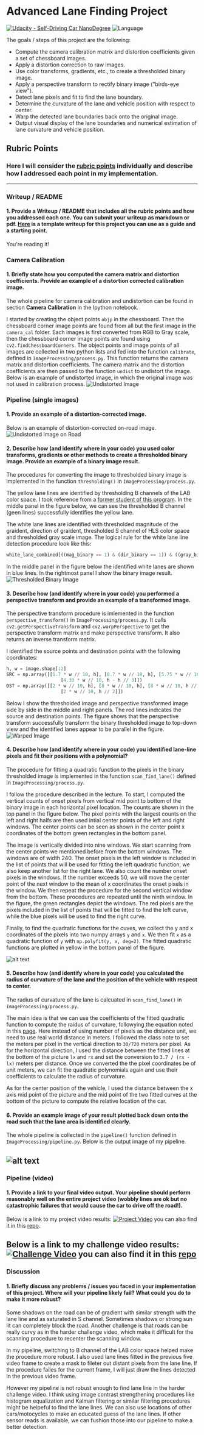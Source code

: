 # **Advanced Lane Finding Project**

[![Udacity - Self-Driving Car NanoDegree](https://s3.amazonaws.com/udacity-sdc/github/shield-carnd.svg)](http://www.udacity.com/drive)  ![Language](https://img.shields.io/badge/language-Python-green.svg)

The goals / steps of this project are the following:

* Compute the camera calibration matrix and distortion coefficients given a set of chessboard images.
* Apply a distortion correction to raw images.
* Use color transforms, gradients, etc., to create a thresholded binary image.
* Apply a perspective transform to rectify binary image ("birds-eye view").
* Detect lane pixels and fit to find the lane boundary.
* Determine the curvature of the lane and vehicle position with respect to center.
* Warp the detected lane boundaries back onto the original image.
* Output visual display of the lane boundaries and numerical estimation of lane curvature and vehicle position.

[//]: # (Image References)
[image1]: ./output_images/camera_calibration.png "Undistorted"
[image2]: ./output_images/pipeline_undistort.png "Undistorted Image on Road"
[image3]: ./output_images/thresholding.png "Thresholded Binary Image"
[image4]: ./output_images/perspective_transform.png "Warped Image"
[image5]: ./output_images/polynomial_fit.png "Fitted Polynomial"
[image6]: ./output_images/pipeline_output.png "Output"
[video1]: ./project_video.mp4 "Video"

## Rubric Points
### Here I will consider the [rubric points](https://review.udacity.com/#!/rubrics/571/view) individually and describe how I addressed each point in my implementation.

---

### Writeup / README

#### 1. Provide a Writeup / README that includes all the rubric points and how you addressed each one.  You can submit your writeup as markdown or pdf.  [Here](https://github.com/udacity/CarND-Advanced-Lane-Lines/blob/master/writeup_template.md) is a template writeup for this project you can use as a guide and a starting point.

You're reading it!

### Camera Calibration

#### 1. Briefly state how you computed the camera matrix and distortion coefficients. Provide an example of a distortion corrected calibration image.
The whole pipeline for camera calibration and undistortion can be found
in section **Camera Calibration** in the Ipython notebook.

I started by creating the object points `objp` in the chessboard.
Then the chessboard corner image points are found from all but the first image
in the `camera_cal` folder.  Each images is first converted from RGB to Gray scale,
then the chessboard corner image points are found using `cv2.findChessboardCorners`.
The object points and image points of all images are collected in two python lists
and fed into the function `calibrate`, defined in `ImageProcessing/process.py`.
This function returns the camera matrix and distortion coefficients.
The camera matrix and the distortion coefficients are then passed to the function `undist` to undistort the image.
Below is an example of undistorted image, in which the original image was not used in calibration process.
![Undistorted Image][image1]

### Pipeline (single images)

#### 1. Provide an example of a distortion-corrected image.
Below is an example of distortion-corrected on-road image.
![Undistorted Image on Road][image2]

#### 2. Describe how (and identify where in your code) you used color transforms, gradients or other methods to create a thresholded binary image.  Provide an example of a binary image result.

The procedures for converting the image to thresholded binary image is implemented in the function `thresholding()` in `ImageProcessing/process.py`. 

The yellow lane lines are identified by thresholding B channels of the LAB color space. I took reference from a [former student of this program](https://github.com/jeremy-shannon/CarND-Advanced-Lane-Lines). In the middle panel in the figure below, we can see the thresholded B channel (geen lines) successfully identifies the yellow lane.

The white lane lines are identified with thresholded magnitude of the graident, direction of graident, thresholded S channel of HLS color space and thresholded gray scale image. 
The logical rule for the white lane line detection procedure look like this:
```python
white_lane_combined[((mag_binary == 1) & (dir_binary == 1)) & ((gray_binary == 1) | (s_binary == 1))] = 1
```
In the middle panel in the figure below the identified white lanes are shown in blue lines. 
In the rightmost panel I show the binary image result.
![Thresholded Binary Image][image3]

#### 3. Describe how (and identify where in your code) you performed a perspective transform and provide an example of a transformed image.

The perspective transform procedure is imlemented in the function `perspective_transform()` in `ImageProcessing/process.py`.  It calls `cv2.getPerspectiveTransform` and `cv2.warpPerspective` to get the perspective transform matrix and make perspective transform.  It also returns an inverse transform matrix.

I identified the source points and destination points with the following coordinates:
```python
h, w = image.shape[:2]
SRC = np.array([[1.7 * w // 10, h], [8.7 * w // 10, h], [5.75 * w // 10, h - h // 3], 
                    [4.33 * w // 10, h - h // 3]])
DST = np.array([[2 * w // 10, h], [8 * w // 10, h], [8 * w // 10, h // 2], 
                    [2 * w // 10, h // 2]])
```
Below I show the thresholded image and perspective transformed image side by side in the middle and right panels.  The red lines indicates the source and destination points.  The figure shows that the perspective transform successfully transform the binary thresholded image to top-down view and the identified lanes appear to be parallel in the figure.
![Warped Image][image4]

#### 4. Describe how (and identify where in your code) you identified lane-line pixels and fit their positions with a polynomial?

The procedure for fitting a quadratic function to the pixels in the binary thresholded image is implemented in the 
function `scan_find_lane()` defined in `ImageProcessing/process.py`.  

I follow the procedure described in the lecture. To start, I computed the vertical counts of onset pixels from 
vertical mid point to bottom of the binary image in each horizontal pixel location.
The counts are shown in the top panel in the figure below.  The pixel points with the largest counts on the left and
right halfs are then used intial center points of the left and right windows.  The center points can be seen as shown
in the center point x coordinates of the bottom green rectangles in the bottom panel.

The image is vertically divided into nine windows. We start scanning from the center points we mentioned before from
the bottom windows. The windows are of width 240.  The onset pixels in the left window is included in the list of points that will be
used for fitting the left quadratic function, we also keep another list for the right lane.  We also count the number
onset pixels in the windows. If the number exceeds 50, we will move the center point of the next window to the
mean of x coordinates the onset pixels in the window.  We then repeat the procedure for the second vertical window
from the bottom. These procedures are repeated until the ninth window.  In the figure, the green rectangles
depict the windows. The red pixels are the pixels included in the list of points that will be fitted to find the left
curve, while the blue pixels will be used to find the right curve.

Finally, to find the quadratic functions for the cuves, we collect the y and x coordinates of the pixels into
two numpy arrays `y` and `x`.  We then fit `x` as a quadratic function of `y` with `np.polyfit(y, x, deg=2)`. The fitted quadratic functions are plotted in yellow in the bottom panel of the figure.


![alt text][image5]

#### 5. Describe how (and identify where in your code) you calculated the radius of curvature of the lane and the position of the vehicle with respect to center.

The radius of curvature of the lane is calcuated in `scan_find_lane()` in `ImageProcessing/process.py`.  

The main idea is that we can use the coefficients of the fitted quadratic function to compute the raidus of curvature, followying the equation noted in this [page](https://www.intmath.com/applications-differentiation/8-radius-curvature.php).  Here instead of using number of pixels as the distance unit, we need to use real world distance in meters.  I followed the class note to set the meters per pixel in the vertical direction to `30/720` meters per pixel.  As for the horizontal direction, I used the distance between the fitted lines at the bottom of the picture `lx` and `rx` and set the conversion to `3.7 / (rx - lx)` meters per distance.  Once we converted the the pixel coordinates be of unit meters, we can fit the
quadratic polynomials again and use their coefficients to calculate the radius of curvature. 

As for the center position of the vehicle, I used the distance between  the x axis mid point of the picture 
and the mid point of the two fitted curves
at the bottom of the picture to compute the relative location of the car.

#### 6. Provide an example image of your result plotted back down onto the road such that the lane area is identified clearly.

The whole pipeline is collected in the `pipeline()`
function defined in `ImageProcessing/pipeline.py`.  Below is the output image of my pipeline.

![alt text][image6]
---

### Pipeline (video)

#### 1. Provide a link to your final video output.  Your pipeline should perform reasonably well on the entire project video (wobbly lines are ok but no catastrophic failures that would cause the car to drive off the road!).

Below is a link to my project video results:
[![Project Video](http://img.youtube.com/vi/opuoJeqBzUA/0.jpg)](https://youtu.be/opuoJeqBzUA")
you can also find it in this [repo](output_vides/project_video.mp4).

Below is a link to my challenge video results:
[![Challenge Video](http://img.youtube.com/vi/kRrMwEymS-0/0.jpg)](https://www.youtu.be/kRrMwEymS-0"")
you can also find it in this [repo](output_vides/challenge_video.mp4)
---

### Discussion

#### 1. Briefly discuss any problems / issues you faced in your implementation of this project.  Where will your pipeline likely fail?  What could you do to make it more robust?

Some shadows on the road can be of gradient with similar strength with the lane line and as saturated in S channel. Sometimes shadows or strong sun lit can completely block the road. Another challenge is that
roads can be really curvy as in the harder challenge video, which make it difficult for the scanning procedure to recenter the scanning window.  

In my pipeline, switching to B channel of the LAB color space helped make the procedure more robust.  I also used lane lines fitted in the previous five video frame to create a mask to fileter out distant pixels from the lane line.
If the procedure failes for the current frame, I will just draw the lines detected in the previous video frame.

However my pipeline is not robust enough to find lane line in the harder challenge video. I think using image contrast strengthening procedures like histogram equalization and Kalman filtering or similar filtering procedures might be helpeful to find the lane lines. We can also use locations of other cars/motocycles to make
an educated guess of the lane lines.  If other sensor reads is available, we can fushion those into our pipeline to make a better detection.
